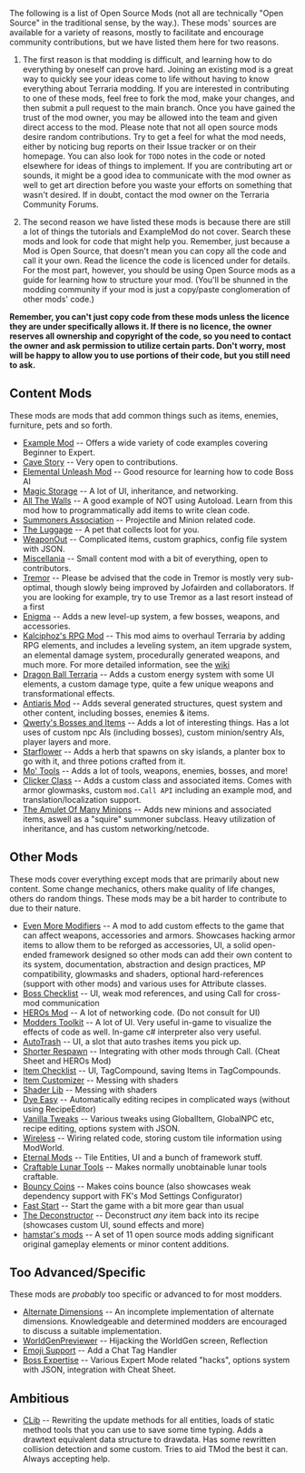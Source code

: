 The following is a list of Open Source Mods (not all are technically "Open Source" in the traditional sense, by the way.). These mods' sources are available for a variety of reasons, mostly to facilitate and encourage community contributions, but we have listed them here for two reasons. 

1. The first reason is that modding is difficult, and learning how to do everything by oneself can prove hard. Joining an existing mod is a great way to quickly see your ideas come to life without having to know everything about Terraria modding. If you are interested in contributing to one of these mods, feel free to fork the mod, make your changes, and then submit a pull request to the main branch. Once you have gained the trust of the mod owner, you may be allowed into the team and given direct access to the mod. Please note that not all open source mods desire random contributions. Try to get a feel for what the mod needs, either by noticing bug reports on their Issue tracker or on their homepage. You can also look for `TODO` notes in the code or noted elsewhere for ideas of things to implement. If you are contributing art or sounds, it might be a good idea to communicate with the mod owner as well to get art direction before you waste your efforts on something that wasn't desired. If in doubt, contact the mod owner on the Terraria Community Forums.

2. The second reason we have listed these mods is because there are still a lot of things the tutorials and ExampleMod do not cover. Search these mods and look for code that might help you. Remember, just because a Mod is Open Source, that doesn't mean you can copy all the code and call it your own. Read the licence the code is licenced under for details. For the most part, however, you should be using Open Source mods as a guide for learning how to structure your mod. (You'll be shunned in the modding community if your mod is just a copy/paste conglomeration of other mods' code.)

**Remember, you can't just copy code from these mods unless the licence they are under specifically allows it. If there is no licence, the owner reserves all ownership and copyright of the code, so you need to contact the owner and ask permission to utilize certain parts. Don't worry, most will be happy to allow you to use portions of their code, but you still need to ask.**

## Content Mods
These mods are mods that add common things such as items, enemies, furniture, pets and so forth.
* [Example Mod](https://github.com/tModLoader/tModLoader/tree/master/ExampleMod) -- Offers a wide variety of code examples covering Beginner to Expert.
* [Cave Story](https://github.com/JavidPack/CaveStory) -- Very open to contributions. 
* [Elemental Unleash Mod](https://github.com/blushiemagic/ElementalUnleash) -- Good resource for learning how to code Boss AI
* [Magic Storage](https://github.com/blushiemagic/MagicStorage) -- A lot of UI, inheritance, and networking.
* [All The Walls](https://github.com/JavidPack/AllTheWalls) -- A good example of NOT using Autoload. Learn from this mod how to programmatically add items to write clean code.
* [Summoners Association](https://github.com/JavidPack/SummonersAssociation) -- Projectile and Minion related code.
* [The Luggage](https://github.com/JavidPack/TheLuggage) -- A pet that collects loot for you.
* [WeaponOut](https://github.com/Flashkirby/WeaponOut) -- Complicated items, custom graphics, config file system with JSON.
* [Miscellania](https://github.com/goldenapple3/Miscellania) -- Small content mod with a bit of everything, open to contributors.
* [Tremor](https://github.com/Jofairden/Tremor) -- Please be advised that the code in Tremor is mostly very sub-optimal, though slowly being improved by Jofairden and collaborators. If you are looking for example, try to use Tremor as a last resort instead of a first
* [Enigma](https://github.com/Laugic/Laugicality) -- Adds a new level-up system, a few bosses, weapons, and accessories. 
* [Kalciphoz's RPG Mod](https://github.com/Kalciphoz/kRPG) -- This mod aims to overhaul Terraria by adding RPG elements, and includes a leveling system, an item upgrade system, an elemental damage system, procedurally generated weapons, and much more. For more detailed information, see the [wiki](http://krpgmod.wikidot.com/)
* [Dragon Ball Terraria](https://github.com/NuovaPrime/DBZMOD) -- Adds a custom energy system with some UI elements, a custom damage type, quite a few unique weapons and transformational effects.
* [Antiaris Mod](https://github.com/zadum4ivii/Antiaris) -- Adds several generated structures, quest system and other content, including bosses, enemies & items.
* [Qwerty's Bosses and Items](https://github.com/qwerty3-14/QwertysRandomContent) -- Adds a lot of interesting things. Has a lot uses of custom npc AIs (including bosses), custom minion/sentry AIs, player layers and more.
* [Starflower](https://github.com/AlurienFlame/Starflower) -- Adds a herb that spawns on sky islands, a planter box to go with it, and three potions crafted from it.
* [Mo' Tools](https://github.com/DaRubyMiner360/MoTools) -- Adds a lot of tools, weapons, enemies, bosses, and more!
* [Clicker Class](https://github.com/SamsonAllen13/ClickerClass) -- Adds a custom class and associated items. Comes with armor glowmasks, custom `mod.Call API` including an example mod, and translation/localization support.
* [The Amulet Of Many Minions](https://github.com/westphallm1/tModLoader_Minions) -- Adds new minions and associated items, aswell as a "squire" summoner subclass. Heavy utilization of inheritance, and has custom networking/netcode.

## Other Mods
These mods cover everything except mods that are primarily about new content. Some change mechanics, others make quality of life changes, others do random things. These mods may be a bit harder to contribute to due to their nature.
* [Even More Modifiers](https://github.com/Jofairden/EvenMoreModifiers) -- A mod to add custom effects to the game that can affect weapons, accessories and armors. Showcases hacking armor items to allow them to be reforged as accessories, UI, a solid open-ended framework designed so other mods can add their own content to its system, documentation, abstraction and design practices, MP compatibility, glowmasks and shaders, optional hard-references (support with other mods) and various uses for Attribute classes.
* [Boss Checklist](https://github.com/JavidPack/BossChecklist) -- UI, weak mod references, and using Call for cross-mod communication
* [HEROs Mod](https://github.com/JavidPack/HEROsMod) -- A lot of networking code. (Do not consult for UI)
* [Modders Toolkit](https://github.com/JavidPack/ModdersToolkit) -- A lot of UI. Very useful in-game to visualize the effects of code as well. In-game c# interpreter also very useful.
* [AutoTrash](https://github.com/JavidPack/AutoTrash) -- UI, a slot that auto trashes items you pick up.
* [Shorter Respawn](https://github.com/JavidPack/ShorterRespawn) -- Integrating with other mods through Call. (Cheat Sheet and HEROs Mod)
* [Item Checklist](https://github.com/JavidPack/ItemChecklist) -- UI, TagCompound, saving Items in TagCompounds.
* [Item Customizer](https://github.com/gamrguy/ItemCustomizer) -- Messing with shaders
* [Shader Lib](https://github.com/gamrguy/ShaderLib) -- Messing with shaders
* [Dye Easy](https://github.com/goldenapple3/DyeEasy) -- Automatically editing recipes in complicated ways (without using RecipeEditor)
* [Vanilla Tweaks](https://github.com/goldenapple3/VanillaTweaks) -- Various tweaks using GlobalItem, GlobalNPC etc, recipe editing, options system with JSON.
* [Wireless](https://github.com/goldenapple3/Wireless) -- Wiring related code, storing custom tile information using ModWorld.
* [Eternal Mods](https://github.com/Eternal-Team) -- Tile Entities, UI and a bunch of framework stuff.
* [Craftable Lunar Tools](https://github.com/Jofairden/CraftableLunarTools) -- Makes normally unobtainable lunar tools craftable.
* [Bouncy Coins](https://github.com/Jofairden/BouncyCoins) -- Makes coins bounce (also showcases weak dependency support with FK's Mod Settings Configurator)
* [Fast Start](https://github.com/Jofairden/FastStart) -- Start the game with a bit more gear than usual
* [The Deconstructor](https://github.com/Jofairden/TheDeconstructor) -- Deconstruct _any_ item back into its recipe (showcases custom UI, sound effects and more)
* [hamstar's mods](https://github.com/hamstar0) -- A set of 11 open source mods adding significant original gameplay elements or minor content additions.

## Too Advanced/Specific
These mods are _probably_ too specific or advanced to for most modders.
* [Alternate Dimensions](https://github.com/JavidPack/AlternateDimensions) -- An incomplete implementation of alternate dimensions. Knowledgeable and determined modders are encouraged to discuss a suitable implementation.
* [WorldGenPreviewer](https://github.com/JavidPack/WorldGenPreviewer) -- Hijacking the WorldGen screen, Reflection
* [Emoji Support](https://github.com/JavidPack/EmojiSupport) -- Add a Chat Tag Handler
* [Boss Expertise](https://github.com/goldenapple3/BossExpertise) -- Various Expert Mode related "hacks", options system with JSON, integration with Cheat Sheet.

## Ambitious
* [CLib](https://github.com/aberna01/CLib) -- Rewriting the update methods for all entities, loads of static method tools that you can use to save some time typing. Adds a drawtext equivalent data structure to drawdata. Has some rewritten collision detection and some custom. Tries to aid TMod the best it can. Always accepting help.